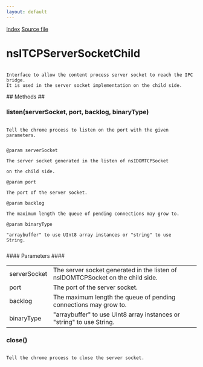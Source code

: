```yaml
---
layout: default
---
```

<div id='links'><a href="../index.html">Index</a>
<a href="http://dxr.mozilla.org/mozilla-central/source/dom/network/interfaces/nsITCPServerSocketChild.idl">Source file</a>
</div>

# nsITCPServerSocketChild #
<code>  
Interface to allow the content process server socket to reach the IPC bridge.  
It is used in the server socket implementation on the child side.  
  
</code>
## Methods ##

### listen(serverSocket, port, backlog, binaryType) ###
<code>  
Tell the chrome process to listen on the port with the given parameters.  
  
@param serverSocket  
       The server socket generated in the listen of nsIDOMTCPSocket  
       on the child side.  
@param port  
       The port of the server socket.  
@param backlog   
       The maximum length the queue of pending connections may grow to.  
@param binaryType  
       "arraybuffer" to use UInt8 array instances or "string" to use String.  
  
</code>
#### Parameters ####

<table>

<tr>
<td>serverSocket</td>
<td>       The server socket generated in the listen of nsIDOMTCPSocket  
       on the child side.  
</td>
</tr>

<tr>
<td>port</td>
<td>       The port of the server socket.  
</td>
</tr>

<tr>
<td>backlog</td>
<td>       The maximum length the queue of pending connections may grow to.  
</td>
</tr>

<tr>
<td>binaryType</td>
<td>       "arraybuffer" to use UInt8 array instances or "string" to use String.  
</td>
</tr>

</table>

### close() ###
<code>  
Tell the chrome process to close the server socket.  
  
</code>